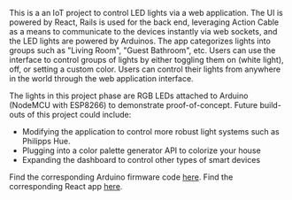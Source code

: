This is a an IoT project to control LED lights via a web application. The UI is powered by React, Rails is used for the back end, leveraging Action Cable as a means to communicate to the devices instantly via web sockets, and the LED lights are powered by Arduinos. The app categorizes lights into groups such as "Living Room", "Guest Bathroom", etc. Users can use the interface to control groups of lights by either toggling them on (white light), off, or setting a custom color. Users can control their lights from anywhere in the world through the web application interface.

The lights in this project phase are RGB LEDs attached to Arduino (NodeMCU with ESP8266) to demonstrate proof-of-concept. Future build-outs of this project could include:

- Modifying the application to control more robust light systems such as Philipps Hue.
- Plugging into a color palette generator API to colorize your house
- Expanding the dashboard to control other types of smart devices


Find the corresponding Arduino firmware code [here](https://github.com/emikaijuin/arduino-nodemcu-led-control-using-action-cable-firmware). 
Find the corresponding React app [here](https://github.com/emikaijuin/arduino-nodemcu-led-control-using-action-cable-react-app).
